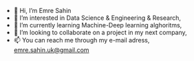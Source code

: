 - 👋 Hi, I’m Emre Sahin
- 👀 I’m interested in Data Science & Engineering & Research,
- 🌱 I’m currently learning Machine-Deep learning alghoritms,
- 💞️ I’m looking to collaborate on a project in my next company,
- 📫 You can reach me through my e-mail adress, emre.sahin.uk@gmail.com

<!---
emresahinuk/emresahinuk is a ✨ special ✨ repository because its `README.md` (this file) appears on your GitHub profile.
You can click the Preview link to take a look at your changes.
--->
